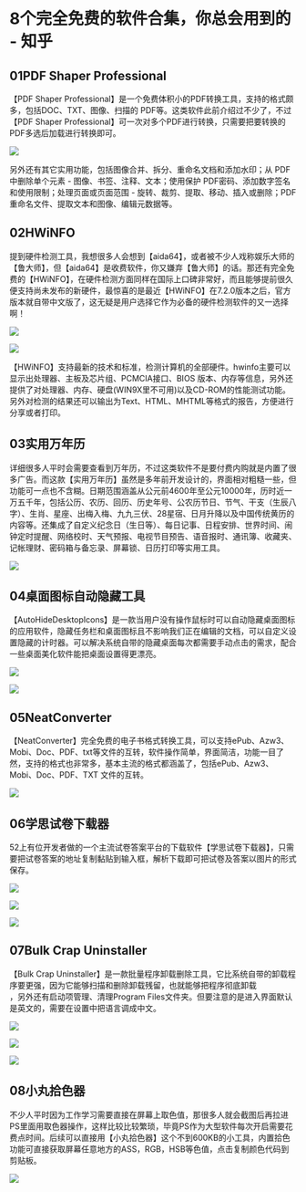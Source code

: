# 8个完全免费的软件合集，你总会用到的 - 知乎
**01PDF Shaper Professional**
-----------------------------

【PDF Shaper Professional】是一个免费体积小的PDF转换工具，支持的格式颇多，包括DOC、TXT、图像、扫描的 PDF等。这类软件此前介绍过不少了，不过【PDF Shaper Professional】可一次对多个PDF进行转换，只需要把要转换的PDF多选后加载进行转换即可。

![](https://pic4.zhimg.com/v2-3f3df4d43daa60ecb53d2f7471fa142b_b.jpg)

另外还有其它实用功能，包括图像合并、拆分、重命名文档和添加水印；从 PDF 中删除单个元素 - 图像、书签、注释、文本；使用保护 PDF密码、添加数字签名和使用限制；处理页面或页面范围 - 旋转、裁剪、提取、移动、插入或删除；PDF重命名文件、提取文本和图像、编辑元数据等。

**02HWiNFO**
------------

提到硬件检测工具，我想很多人会想到【aida64】，或者被不少人戏称娱乐大师的【鲁大师】，但【aida64】是收费软件，你又嫌弃【鲁大师】的话。那还有完全免费的【HWiNFO】，在硬件检测方面同样在国际上口碑非常好，而且能够提前很久便支持尚未发布的新硬件，最惊喜的是最近【HWiNFO】在7.2.0版本之后，官方版本就自带中文版了，这无疑是用户选择它作为必备的硬件检测软件的又一选择啊！

![](https://pic3.zhimg.com/v2-69ad6aedcf01dc9f70d7d8f25c6a1da2_b.jpg)

![](https://pic1.zhimg.com/v2-ec29d22a506a016b5ad9212159caf2e4_b.jpg)

【HWiNFO】支持最新的技术和标准，检测计算机的全部硬件。hwinfo主要可以显示出处理器、主板及芯片组、PCMCIA接口、BIOS 版本、内存等信息，另外还提供了对处理器、内存、硬盘(WIN9X里不可用)以及CD-ROM的性能测试功能。另外对检测的结果还可以输出为Text、HTML、MHTML等格式的报告，方便进行分享或者打印。

**03实用万年历**
-----------

详细很多人平时会需要查看到万年历，不过这类软件不是要付费内购就是内置了很多广告。而这款【实用万年历】虽然是多年前开发设计的，界面相对粗糙一些，但功能可一点也不含糊。日期范围涵盖从公元前4600年至公元10000年，历时近一万五千年，包括公历、农历、回历、历史年号、公农历节日、节气、干支（生辰八字）、生肖、星座、出梅入梅、九九三伏、28星宿、日月升降以及中国传统黄历的内容等。还集成了自定义纪念日（生日等）、每日记事、日程安排、世界时间、闹钟定时提醒、网络校时、天气预报、电视节目预告、语音报时、通讯簿、收藏夹、记帐理财、密码箱与备忘录、屏幕锁、日历打印等实用工具。

![](https://pic3.zhimg.com/v2-db0f6cdce29e715ff7b069fe277da1f6_b.jpg)

**04桌面图标自动隐藏工具**
----------------

【AutoHideDesktopIcons】是一款当用户没有操作鼠标时可以自动隐藏桌面图标的应用软件，隐藏任务栏和桌面图标且不影响我们正在编辑的文档，可以自定义设置隐藏的计时器。可以解决系统自带的隐藏桌面每次都需要手动点击的需求，配合一些桌面美化软件能把桌面设置得更漂亮。

![](https://pic2.zhimg.com/v2-80b03b7adf988a76100a1dcf103acf41_b.jpg)

![](https://pic4.zhimg.com/v2-71b26895d70f441908f88396054710b7_b.jpg)

**05NeatConverter**
-------------------

【NeatConverter】完全免费的电子书格式转换工具，可以支持ePub、Azw3、Mobi、Doc、PDF、txt等文件的互转，软件操作简单，界面简洁，功能一目了然，支持的格式也非常多，基本主流的格式都涵盖了，包括ePub、Azw3、Mobi、Doc、PDF、TXT 文件的互转。

![](https://pic3.zhimg.com/v2-4ca3f2a5f4fcea40768482e7387b2136_b.jpg)

**06学思试卷下载器**
-------------

52上有位开发者做的一个主流试卷答案平台的下载软件【学思试卷下载器】，只需要把试卷答案的地址复制黏贴到输入框，解析下载即可把试卷及答案以图片的形式保存。

![](https://pic2.zhimg.com/v2-76d94627bf0d418df9ca6ed036828181_b.jpg)

![](https://pic2.zhimg.com/v2-a6ea1ba289279031a34a375e3e0afcd9_b.jpg)

![](https://pic3.zhimg.com/v2-37429630aca00e6ce74b887272ac881e_b.jpg)

**07Bulk Crap Uninstaller**
---------------------------

【Bulk Crap Uninstaller】是一款批量程序卸载删除工具，它比系统自带的卸载程序要更强，因为它能够扫描和删除卸载残留，也就能够把程序彻底卸载  
，另外还有启动项管理、清理Program Files文件夹。但要注意的是进入界面默认是英文的，需要在设置中把语言调成中文。

![](https://pic2.zhimg.com/v2-a06daf459d31a0a82ec79d7995d5030d_b.jpg)

![](https://pic2.zhimg.com/v2-406cdbe69385489e4258b0ab0be729c9_b.jpg)

![](https://pic4.zhimg.com/v2-d13d7dbe9cf8842ce7f1b0bf8003e91f_b.jpg)

**08小丸拾色器**
-----------

不少人平时因为工作学习需要直接在屏幕上取色值，那很多人就会截图后再拉进PS里面用取色器操作，这样比较比较繁琐，毕竟PS作为大型软件每次开启需要花费点时间。后续可以直接用【小丸拾色器】这个不到600KB的小工具，内置拾色功能可直接获取屏幕任意地方的ASS，RGB，HSB等色值，点击复制颜色代码到剪贴板。

![](https://pic3.zhimg.com/v2-5f6fbc3ed1cab783208de4c4cc3bf222_b.jpg)